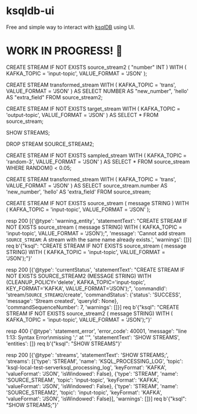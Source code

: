 # ksqldb-ui

Free and simple way to interact with [ksqlDB](https://ksqldb.io/) using UI.

# WORK IN PROGRESS! 🫡

CREATE STREAM IF NOT EXISTS source_stream2 (
  "number" INT
) WITH (
  KAFKA_TOPIC = 'input-topic',
  VALUE_FORMAT = 'JSON'
);


CREATE STREAM transformed_stream WITH (
  KAFKA_TOPIC = 'trans',
  VALUE_FORMAT = 'JSON'
) AS
    SELECT
        NUMBER AS "new_number",
        'hello' AS "extra_field"
    FROM source_stream2;


CREATE STREAM IF NOT EXISTS target_stream WITH (
  KAFKA_TOPIC = 'output-topic',
  VALUE_FORMAT = 'JSON'
) AS
SELECT * FROM source_stream;

SHOW STREAMS;

DROP STREAM SOURCE_STREAM2;

CREATE STREAM IF NOT EXISTS sampled_stream WITH (
  KAFKA_TOPIC = 'random-3',
  VALUE_FORMAT = 'JSON'
) AS
SELECT *
FROM source_stream
WHERE RANDOM() < 0.05;


CREATE STREAM transformed_stream WITH (
  KAFKA_TOPIC = 'trans',
  VALUE_FORMAT = 'JSON'
) AS
    SELECT
        source_stream.number AS 'new_number',
        'hello' AS 'extra_field'
    FROM source_stream;


CREATE STREAM IF NOT EXISTS source_stream (
  message STRING
) WITH (
  KAFKA_TOPIC = 'input-topic',
  VALUE_FORMAT = 'JSON'
);

resp 200 [{'@type': 'warning_entity', 'statementText': "CREATE STREAM IF NOT EXISTS source_stream ( message STRING) WITH ( KAFKA_TOPIC = 'input-topic', VALUE_FORMAT = 'JSON');", 'message': 'Cannot add stream `SOURCE_STREAM`: A stream with the same name already exists.', 'warnings': []}]
req b'{"ksql": "CREATE STREAM IF NOT EXISTS source_stream ( message STRING) WITH ( KAFKA_TOPIC = \'input-topic\', VALUE_FORMAT = \'JSON\');"}'

resp 200 [{'@type': 'currentStatus', 'statementText': "CREATE STREAM IF NOT EXISTS SOURCE_STREAM2 (MESSAGE STRING) WITH (CLEANUP_POLICY='delete', KAFKA_TOPIC='input-topic', KEY_FORMAT='KAFKA', VALUE_FORMAT='JSON');", 'commandId': 'stream/`SOURCE_STREAM2`/create', 'commandStatus': {'status': 'SUCCESS', 'message': 'Stream created', 'queryId': None}, 'commandSequenceNumber': 7, 'warnings': []}] req b'{"ksql": "CREATE STREAM IF NOT EXISTS source_stream2 ( message STRING) WITH ( KAFKA_TOPIC = \'input-topic\', VALUE_FORMAT = \'JSON\');"}'

resp 400 {'@type': 'statement_error', 'error_code': 40001, 'message': "line 1:13: Syntax Error\nmissing ';' at ''", 'statementText': 'SHOW STREAMS', 'entities': []} req b'{"ksql": "SHOW STREAMS"}'

resp 200 [{'@type': 'streams', 'statementText': 'SHOW STREAMS;', 'streams': [{'type': 'STREAM', 'name': 'KSQL_PROCESSING_LOG', 'topic': 'ksql-local-test-serverksql_processing_log', 'keyFormat': 'KAFKA', 'valueFormat': 'JSON', 'isWindowed': False}, {'type': 'STREAM', 'name': 'SOURCE_STREAM', 'topic': 'input-topic', 'keyFormat': 'KAFKA', 'valueFormat': 'JSON', 'isWindowed': False}, {'type': 'STREAM', 'name': 'SOURCE_STREAM2', 'topic': 'input-topic', 'keyFormat': 'KAFKA', 'valueFormat': 'JSON', 'isWindowed': False}], 'warnings': []}] req b'{"ksql": "SHOW STREAMS;"}'
